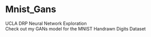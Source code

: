 # Mnist_Gans 
UCLA DRP Neural Network Exploration  
Check out my GANs model for the MNIST Handrawn Digits Dataset
